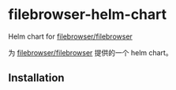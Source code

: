 # filebrowser-helm-chart

Helm chart for [filebrowser/filebrowser](https://github.com/filebrowser/filebrowser)

为 [filebrowser/filebrowser](https://github.com/filebrowser/filebrowser) 提供的一个 helm chart。

## Installation